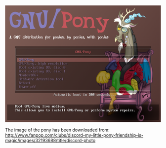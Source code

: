 ![Preview](https://github.com/GNU-Pony/artwork/blob/master/SYSLINUX/vesamenu/4:3/discord+throne/preview.png)

The image of the pony has been downloaded from:
    http://www.fanpop.com/clubs/discord-my-little-pony-friendship-is-magic/images/32193688/title/discord-photo
